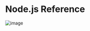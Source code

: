 # Node.js Reference
![image](https://github.com/user-attachments/assets/5be27323-e395-4220-9e3d-f779815ec3b3)
